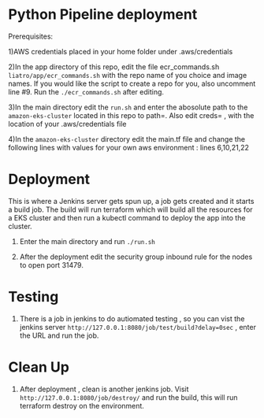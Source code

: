 # Python Pipeline deployment

Prerequisites:

1)AWS credentials placed in your home folder under .aws/credentials

2)In the app directory of this repo, edit the file ecr_commands.sh `liatro/app/ecr_commands.sh` with the repo name of you choice and image names. If you would like the script to create a repo for you, also uncomment line #9. Run the `./ecr_commands.sh` after editing.

3)In the main directory edit the `run.sh` and enter the abosolute path to the `amazon-eks-cluster` located in this repo to path=. Also edit creds= , with the location of your .aws/credentials file

4)In the `amazon-eks-cluster` directory edit the main.tf file and change the following lines with values for your own aws environment : lines 6,10,21,22

# Deployment

 This is where a Jenkins server gets spun up, a job gets created and it starts a build job. The build will run terraform which will build all the resources for a EKS cluster and then run a kubectl command to deploy the app into the cluster.

 1) Enter the main directory and run `./run.sh`

 2) After the deployment edit the security group inbound rule for the nodes to open port 31479.

# Testing

 1) There is a job in jenkins to do autiomated testing , so you can vist the jenkins server `http://127.0.0.1:8080/job/test/build?delay=0sec` , enter the URL and run the job.

# Clean Up

 1) After deployment , clean is another jenkins job. Visit `http://127.0.0.1:8080/job/destroy/` and run the build, this will run terraform destroy on the environment.
